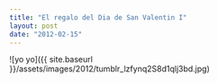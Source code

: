 ```yaml
---
title: "El regalo del Dia de San Valentin I"
layout: post
date: "2012-02-15"
---
```


![yo yo]({{ site.baseurl }}/assets/images/2012/tumblr_lzfynq2S8d1qlj3bd.jpg)
